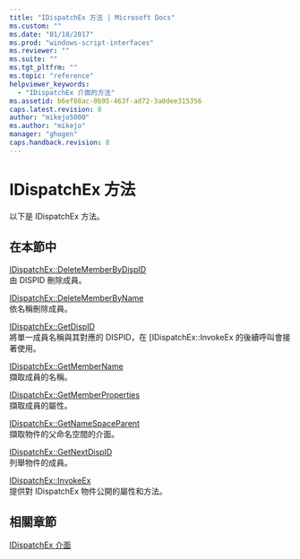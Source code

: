 ```yaml
---
title: "IDispatchEx 方法 | Microsoft Docs"
ms.custom: ""
ms.date: "01/18/2017"
ms.prod: "windows-script-interfaces"
ms.reviewer: ""
ms.suite: ""
ms.tgt_pltfrm: ""
ms.topic: "reference"
helpviewer_keywords: 
  - "IDispatchEx 介面的方法"
ms.assetid: b6ef88ac-0b95-463f-ad72-3a0dee315356
caps.latest.revision: 8
author: "mikejo5000"
ms.author: "mikejo"
manager: "ghogen"
caps.handback.revision: 8
---
```

# IDispatchEx 方法
以下是 IDispatchEx 方法。  
  
## 在本節中  
 [IDispatchEx::DeleteMemberByDispID](../../winscript/reference/idispatchex-deletememberbydispid.md)  
 由 DISPID 刪除成員。  
  
 [IDispatchEx::DeleteMemberByName](../../winscript/reference/idispatchex-deletememberbyname.md)  
 依名稱刪除成員。  
  
 [IDispatchEx::GetDispID](../../winscript/reference/idispatchex-getdispid.md)  
 將單一成員名稱與其對應的 DISPID，在 \[IDispatchEx::InvokeEx 的後續呼叫會接著使用。  
  
 [IDispatchEx::GetMemberName](../../winscript/reference/idispatchex-getmembername.md)  
 擷取成員的名稱。  
  
 [IDispatchEx::GetMemberProperties](../../winscript/reference/idispatchex-getmemberproperties.md)  
 擷取成員的屬性。  
  
 [IDispatchEx::GetNameSpaceParent](../../winscript/reference/idispatchex-getnamespaceparent.md)  
 擷取物件的父命名空間的介面。  
  
 [IDispatchEx::GetNextDispID](../../winscript/reference/idispatchex-getnextdispid.md)  
 列舉物件的成員。  
  
 [IDispatchEx::InvokeEx](../../winscript/reference/idispatchex-invokeex.md)  
 提供對 IDispatchEx 物件公開的屬性和方法。  
  
## 相關章節  
 [IDispatchEx 介面](../../winscript/reference/idispatchex-interface.md)